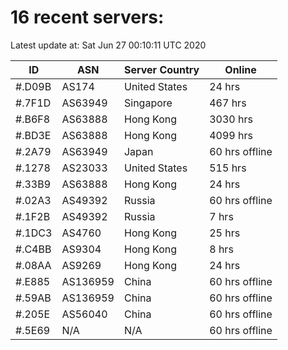 # 16 recent servers:

Latest update at: Sat Jun 27 00:10:11 UTC 2020

| ID | ASN | Server Country | Online |
| -- | --- | -------------- | ------ |
| #.D09B | AS174 | United States | 24 hrs |
| #.7F1D | AS63949 | Singapore | 467 hrs |
| #.B6F8 | AS63888 | Hong Kong | 3030 hrs |
| #.BD3E | AS63888 | Hong Kong | 4099 hrs |
| #.2A79 | AS63949 | Japan | 60 hrs offline |
| #.1278 | AS23033 | United States | 515 hrs |
| #.33B9 | AS63888 | Hong Kong | 24 hrs |
| #.02A3 | AS49392 | Russia | 60 hrs offline |
| #.1F2B | AS49392 | Russia | 7 hrs |
| #.1DC3 | AS4760 | Hong Kong | 25 hrs |
| #.C4BB | AS9304 | Hong Kong | 8 hrs |
| #.08AA | AS9269 | Hong Kong | 24 hrs |
| #.E885 | AS136959 | China | 60 hrs offline |
| #.59AB | AS136959 | China | 60 hrs offline |
| #.205E | AS56040 | China | 60 hrs offline |
| #.5E69 | N/A | N/A | 60 hrs offline |

